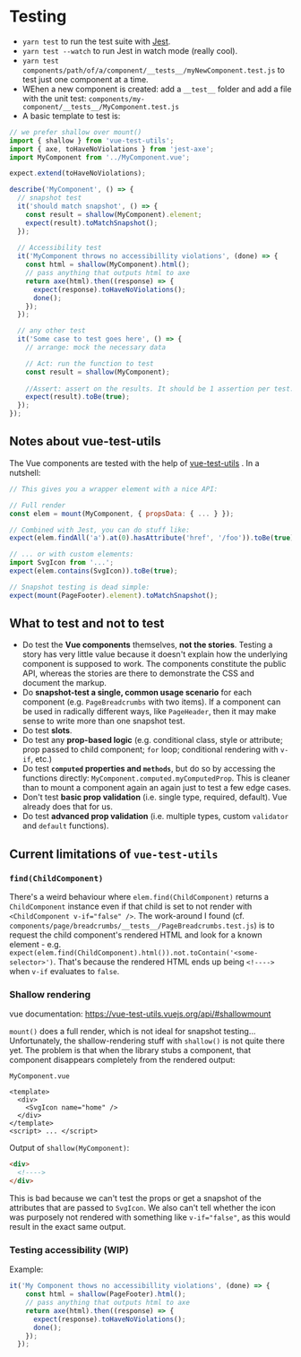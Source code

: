# Testing

- `yarn test` to run the test suite with [Jest](https://facebook.github.io/jest/docs/en/api.html).
- `yarn test --watch` to run Jest in watch mode (really cool).
- `yarn test components/path/of/a/component/__tests__/myNewComponent.test.js` to test just one component at a time.
- WEhen a new component is created: add a `__test__` folder and add a file with the unit test:
`components/my-component/__tests__/MyComponent.test.js`
- A basic template to test is:

```js
// we prefer shallow over mount()
import { shallow } from 'vue-test-utils';
import { axe, toHaveNoViolations } from 'jest-axe';
import MyComponent from '../MyComponent.vue';

expect.extend(toHaveNoViolations);

describe('MyComponent', () => {
  // snapshot test
  it('should match snapshot', () => {
    const result = shallow(MyComponent).element;
    expect(result).toMatchSnapshot();
  });
  
  // Accessibility test
  it('MyComponent throws no accessibillity violations', (done) => {
    const html = shallow(MyComponent).html();
    // pass anything that outputs html to axe
    return axe(html).then((response) => {
      expect(response).toHaveNoViolations();
      done();
    });
  });

  // any other test
  it('Some case to test goes here', () => {
    // arrange: mock the necessary data

    // Act: run the function to test
    const result = shallow(MyComponent);
    
    //Assert: assert on the results. It should be 1 assertion per test.
    expect(result).toBe(true);
  });
});
```

## Notes about vue-test-utils
The Vue components are tested with the help of [vue-test-utils](https://vue-test-utils.vuejs.org/en/)
. In a nutshell:

```js
// This gives you a wrapper element with a nice API:

// Full render 
const elem = mount(MyComponent, { propsData: { ... } });

// Combined with Jest, you can do stuff like:
expect(elem.findAll('a').at(0).hasAttribute('href', '/foo')).toBe(true);

// ... or with custom elements:
import SvgIcon from '...';
expect(elem.contains(SvgIcon)).toBe(true);

// Snapshot testing is dead simple:
expect(mount(PageFooter).element).toMatchSnapshot();
```


## What to test and not to test

- Do test the **Vue components** themselves, **not the stories**. Testing a story has very little value because it doesn't explain how the underlying component is supposed to work. The components constitute the public API, whereas the stories are there to demonstrate the CSS and document the markup.
- Do **snapshot-test a single, common usage scenario** for each component (e.g. `PageBreadcrumbs` with two items). If a component can be used in radically different ways, like `PageHeader`, then it may make sense to write more than one snapshot test.
- Do test **slots**.
- Do test any **prop-based logic** (e.g. conditional class, style or attribute; prop passed to child component; `for` loop; conditional rendering with `v-if`, etc.)
- Do test **`computed` properties and `methods`**, but do so by accessing the functions directly: `MyComponent.computed.myComputedProp`. This is cleaner than to mount a component again an again just to test a few edge cases.
- Don't test **basic prop validation** (i.e. single type, required, default). Vue already does that for us.
- Do test **advanced prop validation** (i.e. multiple types, custom `validator` and `default` functions).


## Current limitations of `vue-test-utils`

### `find(ChildComponent)`

There's a weird behaviour where `elem.find(ChildComponent)` returns a `ChildComponent` instance even if that child is set to not render with `<ChildComponent v-if="false" />`. The work-around I found (cf. `components/page/breadcrumbs/__tests__/PageBreadcrumbs.test.js`) is to request the child component's rendered HTML and look for a known element - e.g. `expect(elem.find(ChildComponent).html()).not.toContain('<some-selector>')`. That's because the rendered HTML ends up being `<!---->` when `v-if` evaluates to `false`.

### Shallow rendering
vue documentation: https://vue-test-utils.vuejs.org/api/#shallowmount

`mount()` does a full render, which is not ideal for snapshot testing...  Unfortunately, the shallow-rendering stuff with `shallow()` is not quite there yet. The problem is that when the library stubs a component, that component disappears completely from the rendered output:

`MyComponent.vue`

```vue
<template>
  <div>
    <SvgIcon name="home" />
  </div>
</template>
<script> ... </script>
```

Output of `shallow(MyComponent)`:

```html
<div>
  <!---->
</div>
```

This is bad because we can't test the props or get a snapshot of the attributes that are passed to `SvgIcon`. We also can't tell whether the icon was purposely not rendered with something like `v-if="false"`, as this would result in the exact same output.

### Testing accessibility (WIP)
Example:

```js
it('My Component thows no accessibillity violations', (done) => {
    const html = shallow(PageFooter).html();
    // pass anything that outputs html to axe
    return axe(html).then((response) => {
      expect(response).toHaveNoViolations();
      done();
    });
  });
```